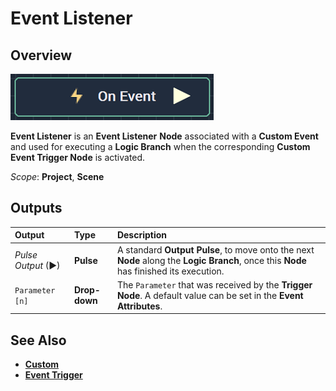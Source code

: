 # Event Listener

## Overview

![The Event Listener Node.](../../../.gitbook/assets/oneventnode.png)

**Event Listener** is an **Event Listener** **Node** associated with a **Custom Event** and used for executing a **Logic Branch** when the corresponding **Custom Event Trigger Node** is activated.

*Scope*: **Project**, **Scene**

## Outputs

| Output | Type | Description |
| :--- | :--- | :--- |
| _Pulse Output_ \(►\) | **Pulse** | A standard **Output Pulse**, to move onto the next **Node** along the **Logic Branch**, once this **Node** has finished its execution. |
| `Parameter [n]` | **Drop-down** | The `Parameter` that was received by the **Trigger Node**. A default value can be set in the **Event** **Attributes**. |

## See Also

* [**Custom**](./)
* [**Event Trigger**](event-trigger.md)

